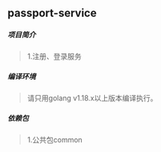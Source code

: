 ## passport-service

##### 项目简介
> 1.注册、登录服务

##### 编译环境
> 请只用golang v1.18.x以上版本编译执行。

##### 依赖包
> 1.公共包common
